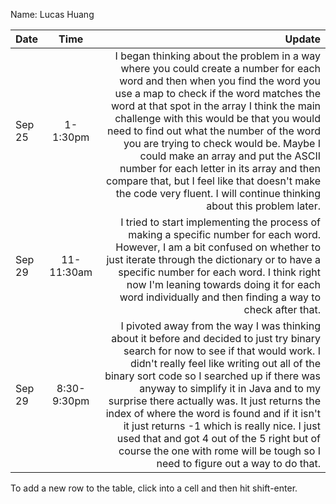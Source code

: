 Name: Lucas Huang

| Date   |    Time     |                                                                                                                                                                                                                                                                                                                                                                                                                                                                                                                                                                  Update |
|:-------|:-----------:|------------------------------------------------------------------------------------------------------------------------------------------------------------------------------------------------------------------------------------------------------------------------------------------------------------------------------------------------------------------------------------------------------------------------------------------------------------------------------------------------------------------------------------------------------------------------:|
| Sep 25 |  1-1:30pm   | I began thinking about the problem in a way where you could create a number for each word and then when you find the word you use a map to check if the word matches the word at that spot in the array I think the main challenge with this would be that you would need to find out what the number of the word you are trying to check would be. Maybe I could make an array and put the ASCII number for each letter in its array and then compare that, but I feel like that doesn't make the code very fluent. I will continue thinking about this problem later. |
| Sep 29 | 11-11:30am  |                                                                                                                                                                                                                                   I tried to start implementing the process of making a specific number for each word. However, I am a bit confused on whether to just iterate through the dictionary or to have a specific number for each word. I think right now I'm leaning towards doing it for each word individually and then finding a way to check after that. |
| Sep 29 | 8:30-9:30pm |            I pivoted away from the way I was thinking about it before and decided to just try binary search for now to see if that would work. I didn't really feel like writing out all of the binary sort code so I searched up if there was anyway to simplify it in Java and to my surprise there actually was. It just returns the index of where the word is found and if it isn't it just returns -1 which is really nice. I just used that and got 4 out of the 5 right but of course the one with rome will be tough so I need to figure out a way to do that. |


To add a new row to the table, click into a cell and then hit shift-enter.